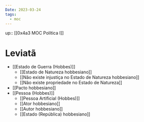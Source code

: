 ```yaml
---
Date: 2023-03-24
tags:
  - moc
---
```

up:: [[0x4a3 MOC Política I]]

# Leviatã
- [[Estado de Guerra (Hobbes)]]
	- [[Estado de Natureza hobbesiano]]
	- [[Não existe injustiça no Estado de Natureza hobbesiano]]
	- [[Não existe propriedade no Estado de Natureza]]
- [[Pacto hobbesiano]]
- [[Pessoa (Hobbes)]]
	- [[Pessoa Artificial (Hobbes)]]
	- [[Ator hobbesiano]]
	- [[Autor hobbesiano]]
	- [[Estado (República) hobbesiano]]